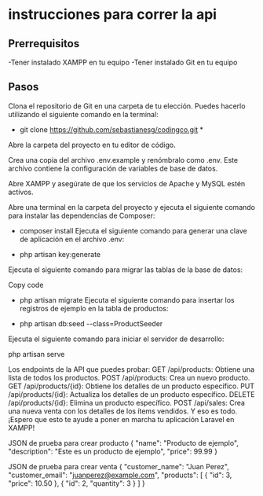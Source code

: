 # instrucciones para correr la api
## Prerrequisitos
-Tener instalado XAMPP en tu equipo
-Tener instalado Git en tu equipo
## Pasos

Clona el repositorio de Git en una carpeta de tu elección. Puedes hacerlo utilizando el siguiente comando en la terminal:

* git clone https://github.com/sebastianesg/codingco.git *

Abre la carpeta del proyecto en tu editor de código.

Crea una copia del archivo .env.example y renómbralo como .env. Este archivo contiene la configuración de variables de base de datos.


Abre XAMPP y asegúrate de que los servicios de Apache y MySQL estén activos.

Abre una terminal en la carpeta del proyecto y ejecuta el siguiente comando para instalar las dependencias de Composer:

* composer install
Ejecuta el siguiente comando para generar una clave de aplicación en el archivo .env:

* php artisan key:generate

Ejecuta el siguiente comando para migrar las tablas de la base de datos:

Copy code
* php artisan migrate
Ejecuta el siguiente comando para insertar los registros de ejemplo en la tabla de productos:


* php artisan db:seed --class=ProductSeeder

Ejecuta el siguiente comando para iniciar el servidor de desarrollo:

php artisan serve


Los endpoints de la API que puedes probar:
GET /api/products: Obtiene una lista de todos los productos.
POST /api/products: Crea un nuevo producto.
GET /api/products/{id}: Obtiene los detalles de un producto específico.
PUT /api/products/{id}: Actualiza los detalles de un producto específico.
DELETE /api/products/{id}: Elimina un producto específico.
POST /api/sales: Crea una nueva venta con los detalles de los ítems vendidos.
Y eso es todo. ¡Espero que esto te ayude a poner en marcha tu aplicación Laravel en XAMPP!

JSON de prueba para crear producto
{
  "name": "Producto de ejemplo",
  "description": "Este es un producto de ejemplo",
  "price": 99.99
}

JSON de prueba para crear venta 
{
    "customer_name": "Juan Perez",
    "customer_email": "juanperez@example.com",
    "products": [
        {
            "id": 3,
            "price": 10.50
        },
        {
            "id": 2,
            "quantity": 3
        }
    ]
}